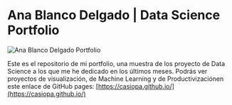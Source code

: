 # Ana Blanco Delgado | Data Science Portfolio

![Ana Blanco Delgado Portfolio](https://repository-images.githubusercontent.com/412551815/f236ae4e-1a8b-48b0-97b1-bf3be7d6871b)


Este es el repositorio de mi portfolio, una muestra de los proyecto de Data Science a los que me he dedicado en los últimos meses. Podrás ver proyectos de visualización, de Machine Learning y de Productivizaciónen este enlace de GitHub pages: [https://casiopa.github.io/](https://casiopa.github.io/)

